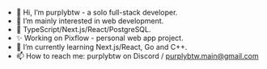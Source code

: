- 👋 Hi, I’m purplybtw - a solo full-stack developer.
- 👀 I’m mainly interested in web development.
- 🧩 TypeScript/Next.js/React/PostgreSQL.
- ✨ Working on Pixflow - personal web app project.
- 🌱 I’m currently learning Next.js/React, Go and C++.
- 📫 How to reach me: purplybtw on Discord / purplybtw.main@gmail.com
